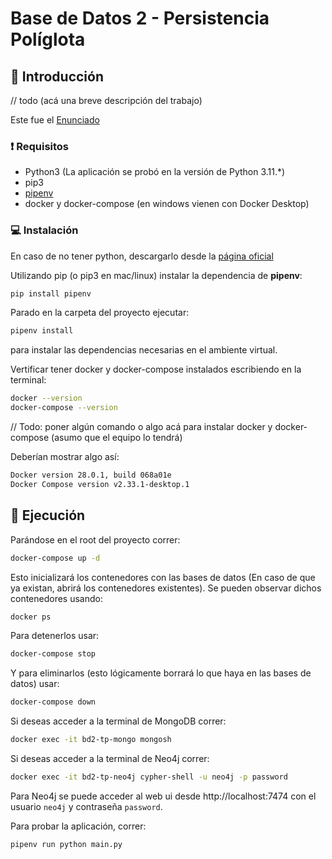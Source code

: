 # Base de Datos 2 - Persistencia Políglota

## 👋 Introducción

// todo (acá una breve descripción del trabajo)

Este fue el [Enunciado](docs/Trabajo_obligatorio_2025-1.pdf)

### ❗ Requisitos

- Python3 (La aplicación se probó en la versión de Python 3.11.*)
- pip3
- [pipenv](https://pypi.org/project/pipenv)
- docker y docker-compose (en windows vienen con Docker Desktop)

### 💻 Instalación

En caso de no tener python, descargarlo desde la [página oficial](https://www.python.org/downloads/release/python-3119/)

Utilizando pip (o pip3 en mac/linux) instalar la dependencia de **pipenv**:

```sh
pip install pipenv
```

Parado en la carpeta del proyecto ejecutar:

```sh
pipenv install
```

para instalar las dependencias necesarias en el ambiente virtual.

Vertificar tener docker y docker-compose instalados escribiendo en la terminal:

```sh
docker --version
docker-compose --version
```
// Todo: poner algún comando o algo acá para instalar docker y docker-compose (asumo que el equipo lo tendrá)

Deberían mostrar algo así:
```sh
Docker version 28.0.1, build 068a01e
Docker Compose version v2.33.1-desktop.1
```

## 🏃 Ejecución

Parándose en el root del proyecto correr:
```sh
docker-compose up -d
```
Esto inicializará los contenedores con las bases de datos (En caso de que ya existan, abrirá los contenedores existentes). Se pueden observar dichos contenedores usando:
```sh
docker ps
```

Para detenerlos usar:
```sh
docker-compose stop
```

Y para eliminarlos (esto lógicamente borrará lo que haya en las bases de datos) usar:
```sh
docker-compose down
```

Si deseas acceder a la terminal de MongoDB correr:
```sh
docker exec -it bd2-tp-mongo mongosh
```

Si deseas acceder a la terminal de Neo4j correr:
```sh
docker exec -it bd2-tp-neo4j cypher-shell -u neo4j -p password
```
Para Neo4j se puede acceder al web ui desde http://localhost:7474 con el usuario `neo4j` y contraseña `password`.

Para probar la aplicación, correr:
```shell
pipenv run python main.py
```
